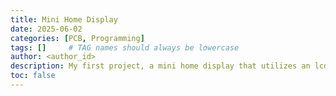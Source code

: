 ```yaml
---
title: Mini Home Display 
date: 2025-06-02
categories: [PCB, Programming]
tags: []     # TAG names should always be lowercase
author: <author_id>
description: My first project, a mini home display that utilizes an lcd as a display that takes sensor inputs
toc: false
---
```


<!-- ![Desktop View](/assets/lib/Home-Display/Schematic.png){: w="700" h="400"}

{% include embed/youtube.html id='8RjkiRD_ySs' %} 
5687190801612800-proj-->


<div id="commentbox"></div>

<script>
  function loadCommentBoxTheme() {
    const theme = document.documentElement.getAttribute('data-theme') === 'dark' ? 'dark' : 'light';
    const container = document.getElementById('commentbox');
    if (!container) return;

    container.innerHTML = ''; // clear previous

    const script = document.createElement('script');
    script.src = 'https://commentbox.io/client.js';
    script.async = true;
    script.setAttribute('data-commentbox-id', '5687190801612800-proj'); // replace if needed
    script.setAttribute('data-theme', theme);
    container.appendChild(script);
  }

  // Run after page load
  document.addEventListener('DOMContentLoaded', () => {
    loadCommentBoxTheme();

    // Observe theme changes via MutationObserver
    const observer = new MutationObserver(() => {
      loadCommentBoxTheme();
    });

    observer.observe(document.documentElement, {
      attributes: true,
      attributeFilter: ['data-theme']
    });
  });
</script>
